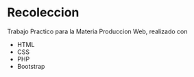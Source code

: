 # Recoleccion
Trabajo Practico para la Materia Produccion Web, realizado con

- HTML
- CSS
- PHP
- Bootstrap
